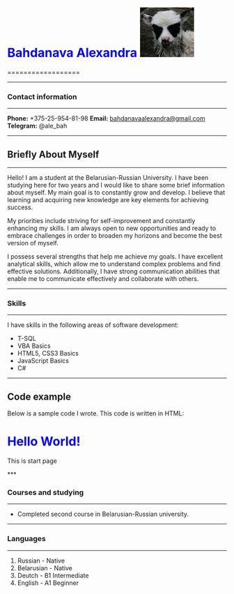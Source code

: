 # **Bahdanava Alexandra** ![image](/img/avatar.jpg "Avatar")
==================  
***  
### Contact information
----------------------  

**Phone:** +375-25-954-81-98
**Email:** bahdanavaalexandra@gmail.com
**Telegram:** @ale_bah
***

## Briefly About Myself
----------------------

Hello! I am a student at the Belarusian-Russian University. I have been studying here for two years and I would like to share some brief information about myself. My main goal is to constantly grow and develop. I believe that learning and acquiring new knowledge are key elements for achieving success.

My priorities include striving for self-improvement and constantly enhancing my skills. I am always open to new opportunities and ready to embrace challenges in order to broaden my horizons and become the best version of myself.

I possess several strengths that help me achieve my goals. I have excellent analytical skills, which allow me to understand complex problems and find effective solutions. Additionally, I have strong communication abilities that enable me to communicate effectively and collaborate with others.
***

### Skills ###
--------------------  

I have skills in the following areas of software development:
* T-SQL
* VBA Basics
* HTML5, CSS3 Basics
* JavaScript Basics
* C#
***

Code example
--------------------  

Below is a sample code I wrote. This code is written in HTML:

<!DOCTYPE html>
<html>
<head>
    <title>HTML</title>
    <style>
        h1 {
            color: blue;
        }
    </style>
</head>
<body>
    <h1>Hello World!</h1>
    <p>This is start page</p>
</body>
</html>
***

### Courses and studying
--------------------   

* Completed second course in Belarusian-Russian university.
*** 

### Languages
--------------------  

1. Russian - Native
2. Belarusian - Native
3. Deutch - B1 Intermediate
4. English - А1 Beginner